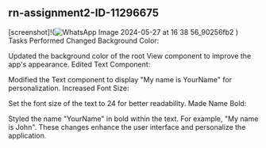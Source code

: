 ## rn-assignment2-ID-11296675

[screenshot]!(![WhatsApp Image 2024-05-27 at 16 38 56_90256fb2](https://github.com/KwabenaNMawuli/rn-assignment2-ID-11296675/assets/150973838/94f0b8dc-e359-46c2-86c4-50d67fb203e0)
)
Tasks Performed
Changed Background Color:

Updated the background color of the root View component to improve the app's appearance.
Edited Text Component:

Modified the Text component to display "My name is YourName" for personalization.
Increased Font Size:

Set the font size of the text to 24 for better readability.
Made Name Bold:

Styled the name "YourName" in bold within the text. For example, "My name is John".
These changes enhance the user interface and personalize the application.

